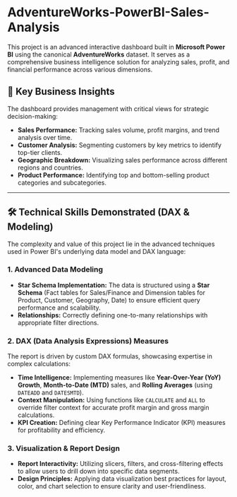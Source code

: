 # AdventureWorks-PowerBI-Sales-Analysis
This project is an advanced interactive dashboard built in **Microsoft Power BI** using the canonical **AdventureWorks** dataset. It serves as a comprehensive business intelligence solution for analyzing sales, profit, and financial performance across various dimensions.


## 🚀 Key Business Insights

The dashboard provides management with critical views for strategic decision-making:

* **Sales Performance:** Tracking sales volume, profit margins, and trend analysis over time.
* **Customer Analysis:** Segmenting customers by key metrics to identify top-tier clients.
* **Geographic Breakdown:** Visualizing sales performance across different regions and countries.
* **Product Performance:** Identifying top and bottom-selling product categories and subcategories.

---

## 🛠️ Technical Skills Demonstrated (DAX & Modeling)

The complexity and value of this project lie in the advanced techniques used in Power BI's underlying data model and DAX language:

### 1. **Advanced Data Modeling**
* **Star Schema Implementation:** The data is structured using a **Star Schema** (Fact tables for Sales/Finance and Dimension tables for Product, Customer, Geography, Date) to ensure efficient query performance and scalability.
* **Relationships:** Correctly defining one-to-many relationships with appropriate filter directions.

### 2. **DAX (Data Analysis Expressions) Measures**
The report is driven by custom DAX formulas, showcasing expertise in complex calculations:
* **Time Intelligence:** Implementing measures like **Year-Over-Year (YoY) Growth**, **Month-to-Date (MTD)** sales, and **Rolling Averages** (using `DATEADD` and `DATESMTD`).
* **Context Manipulation:** Using functions like `CALCULATE` and `ALL` to override filter context for accurate profit margin and gross margin calculations.
* **KPI Creation:** Defining clear Key Performance Indicator (KPI) measures for profitability and efficiency.

### 3. **Visualization & Report Design**
* **Report Interactivity:** Utilizing slicers, filters, and cross-filtering effects to allow users to drill down into specific data segments.
* **Design Principles:** Applying data visualization best practices for layout, color, and chart selection to ensure clarity and user-friendliness.

